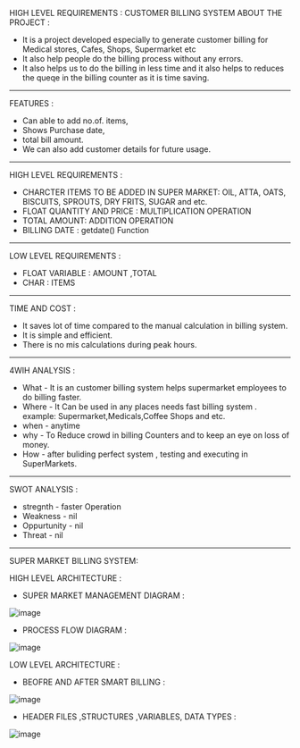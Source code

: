                                             
HIGH LEVEL REQUIREMENTS :
  CUSTOMER BILLING SYSTEM 
 ABOUT THE PROJECT :                                     
* It is a project developed especially to generate customer billing for Medical stores, Cafes, Shops, Supermarket etc
* It also help people do the billing process without any errors.
* It also helps us to do the billing in less time and it also helps to reduces the queqe in the billing counter as it is time saving.
-------------------------------------------------------------------------------------------------------------------------------------
FEATURES :
* Can able to add no.of. items,
* Shows Purchase date,
* total bill amount.
* We can also add customer details for future usage.
--------------------------------------------------------------------------------------------------------------------------------------
 HIGH LEVEL REQUIREMENTS :
 
* CHARCTER ITEMS TO BE ADDED IN SUPER MARKET: OIL, ATTA, OATS, BISCUITS, SPROUTS, DRY FRITS, SUGAR and etc.
* FLOAT QUANTITY AND PRICE : MULTIPLICATION OPERATION
* TOTAL AMOUNT: ADDITION OPERATION 
* BILLING DATE : getdate() Function

--------------------------------------------------------------------------------------------------------------------------------------
LOW LEVEL REQUIREMENTS :

* FLOAT VARIABLE : AMOUNT ,TOTAL
* CHAR : ITEMS 
----------------------------------------------------------------------------------------------------------------------------
TIME AND COST  :
 * It saves lot of time compared to the manual calculation in billing system.
 * It is simple and efficient.
 * There  is no  mis calculations during peak hours.
 ---------------------------------------------------------------------------------------------------------------------------
4WIH ANALYSIS :
* What - It is an customer billing system helps supermarket employees to do billing faster.
* Where - It Can be used in any places needs fast billing system . example: Supermarket,Medicals,Coffee Shops and etc.
* when - anytime 
* why - To Reduce crowd in billing Counters and to keep an eye on loss of money.
* How - after buliding perfect system , testing and executing in SuperMarkets.
------------------------------------------------------------------------------------------------------------------------------
SWOT ANALYSIS :
* stregnth - faster Operation
* Weakness - nil
* Oppurtunity - nil
* Threat - nil
----------------------------------------------------------------------------------------------------------------------------

SUPER MARKET BILLING SYSTEM:

HIGH LEVEL ARCHITECTURE :

* SUPER MARKET MANAGEMENT DIAGRAM :


![image](https://user-images.githubusercontent.com/94309132/142718342-f9d81907-3dad-472d-867f-0ed7c1eb0a05.png)





* PROCESS FLOW DIAGRAM :



![image](https://user-images.githubusercontent.com/94309132/143253101-4860ca88-0483-42ff-8501-70dc47f169fe.png)



LOW LEVEL ARCHITECTURE :

* BEOFRE AND AFTER SMART BILLING :



![image](https://user-images.githubusercontent.com/94309132/142719553-b613fdbd-2bee-434a-aa62-5684cce8d8e3.png)




* HEADER FILES ,STRUCTURES ,VARIABLES, DATA TYPES :




![image](https://user-images.githubusercontent.com/94309132/143260275-3484459f-c5df-4abc-ba4f-96fe71f1d34d.png)






